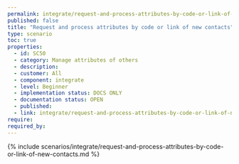 ```yaml
---
permalink: integrate/request-and-process-attributes-by-code-or-link-of-new-contacts
published: false
title: "Request and process attributes by code or link of new contacts"
type: scenario
toc: true
properties:
  - id: SC50
  - category: Manage attributes of others
  - description:
  - customer: All
  - component: integrate
  - level: Beginner
  - implementation status: DOCS ONLY
  - documentation status: OPEN
  - published:
  - link: integrate/request-and-process-attributes-by-code-or-link-of-new-contacts
require:
required_by:
---
```


{% include scenarios/integrate/request-and-process-attributes-by-code-or-link-of-new-contacts.md %}
